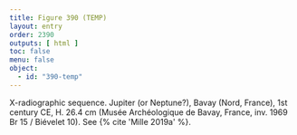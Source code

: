 ```yaml
---
title: Figure 390 (TEMP)
layout: entry
order: 2390
outputs: [ html ]
toc: false
menu: false
object:
  - id: "390-temp"
---
```


X-radiographic sequence. Jupiter (or Neptune?), Bavay (Nord, France), 1st century CE, H. 26.4 cm (Musée Archéologique de Bavay, France, inv. 1969 Br 15 / Biévelet 10). See {% cite 'Mille 2019a' %}.
